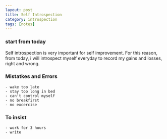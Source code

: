 ```yaml
---
layout: post
title: Self Introspection
category: introspection
tags: [notes]
---
```



### start from today

Self introspection is very important for self improvement. For this reason, from today, i will introspect myself everyday to record my gains and losses, right and wrong.

### Mistatkes and Errors

    - wake too late
    - stay too long in bed
    - can't control myself
    - no breakfirst
    - no excercise

### To insist

    - work for 3 hours
    - write

